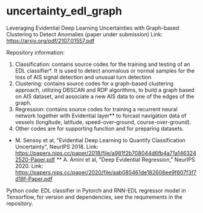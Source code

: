 # uncertainty_edl_graph
Leveraging Evidential Deep Learning Uncertainties with Graph-based Clustering to Detect Anomalies (paper under submission)
Link: https://arxiv.org/pdf/2107.01557.pdf

Repository information:
1. Classification: contains source codes for the training and testing of an EDL classifier*. It is used to detect anomalous or normal samples for the loss of AIS signal detection and unusual turn detection 
2. Clustering: contains source codes for a graph-based clustering approach, utilizing DBSCAN and RDP algorithms, to build a graph based on AIS dataset, and associate a new AIS data to one of the edges of the graph.
3. Regression: contains source codes for training a recurrent  neural network together with Evidential layer** to forcast navigation data of vessels (longitude, latitude, speed-over-ground, course-over-ground).
4. Other codes are for supporting function and for preparing datasets.

* M. Sensoy et al, "Evidential Deep Learning to Quantify Classification Uncertainty", NeurIPS 2018. Link: https://papers.nips.cc/paper/2018/file/a981f2b708044d6fb4a71a1463242520-Paper.pdf
** A. Amini et al, "Deep Evidential Regression," NeurIPS 2020. Link: https://papers.nips.cc/paper/2020/file/aab085461de182608ee9f607f3f7d18f-Paper.pdf

Python code: EDL classifier in Pytorch and RNN-EDL regressor model in Tensorflow, for version and dependencies, see the requirements in the repository.  

